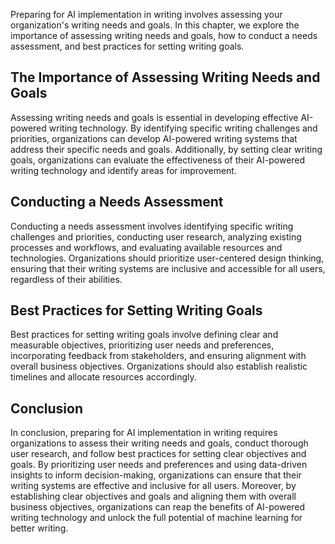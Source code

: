 

Preparing for AI implementation in writing involves assessing your organization's writing needs and goals. In this chapter, we explore the importance of assessing writing needs and goals, how to conduct a needs assessment, and best practices for setting writing goals.

The Importance of Assessing Writing Needs and Goals
---------------------------------------------------

Assessing writing needs and goals is essential in developing effective AI-powered writing technology. By identifying specific writing challenges and priorities, organizations can develop AI-powered writing systems that address their specific needs and goals. Additionally, by setting clear writing goals, organizations can evaluate the effectiveness of their AI-powered writing technology and identify areas for improvement.

Conducting a Needs Assessment
-----------------------------

Conducting a needs assessment involves identifying specific writing challenges and priorities, conducting user research, analyzing existing processes and workflows, and evaluating available resources and technologies. Organizations should prioritize user-centered design thinking, ensuring that their writing systems are inclusive and accessible for all users, regardless of their abilities.

Best Practices for Setting Writing Goals
----------------------------------------

Best practices for setting writing goals involve defining clear and measurable objectives, prioritizing user needs and preferences, incorporating feedback from stakeholders, and ensuring alignment with overall business objectives. Organizations should also establish realistic timelines and allocate resources accordingly.

Conclusion
----------

In conclusion, preparing for AI implementation in writing requires organizations to assess their writing needs and goals, conduct thorough user research, and follow best practices for setting clear objectives and goals. By prioritizing user needs and preferences and using data-driven insights to inform decision-making, organizations can ensure that their writing systems are effective and inclusive for all users. Moreover, by establishing clear objectives and goals and aligning them with overall business objectives, organizations can reap the benefits of AI-powered writing technology and unlock the full potential of machine learning for better writing.
